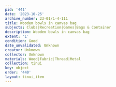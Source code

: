 ```yaml
---
pid: '441'
date: '2023-10-25'
archive_number: 23-01/1-4-111
title: Wooden bowls in canvas bag
subjects: Clubs|Recreation|Games|Bags & Container
description: Wooden bowls in canvas bag
extent: '1'
condition: Good
date_unvalidated: Unknown
creator: Unknown
collector: Unknown
materials: Wood|Fabric|Thread|Metal
collection: tinui
key: object
order: '440'
layout: tinui_item
---
```

